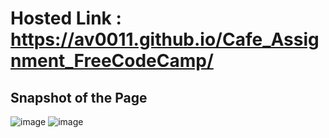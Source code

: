 # Hosted Link :  https://av0011.github.io/Cafe_Assignment_FreeCodeCamp/

Snapshot of the Page
--

![image](https://github.com/Av0011/Cafe_Assignment_FreeCodeCamp/assets/126654288/75f3d3c4-66be-4acb-8a74-cfe7726ade04)
![image](https://github.com/Av0011/Cafe_Assignment_FreeCodeCamp/assets/126654288/d6a52ca5-ef6c-4350-bc3c-076619fc1a0b)


